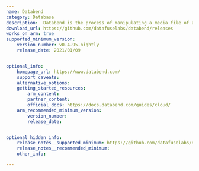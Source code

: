 ```yaml
---
name: Databend 
category: Database
description:  Databend is the process of manipulating a media file of a certain format, using software designed to edit files of another format.
download_url: https://github.com/datafuselabs/databend/releases
works_on_arm: true
supported_minimum_version:
    version_number: v0.4.95-nightly
    release_date: 2021/01/09


optional_info:
    homepage_url: https://www.databend.com/
    support_caveats:
    alternative_options:
    getting_started_resources:
        arm_content: 
        partner_content: 
        official_docs: https://docs.databend.com/guides/cloud/
    arm_recommended_minimum_version:
        version_number:
        release_date: 


optional_hidden_info:
    release_notes__supported_minimum: https://github.com/datafuselabs/databend/releases/tag/v0.4.95-nightly
    release_notes__recommended_minimum:
    other_info: 

---
```

